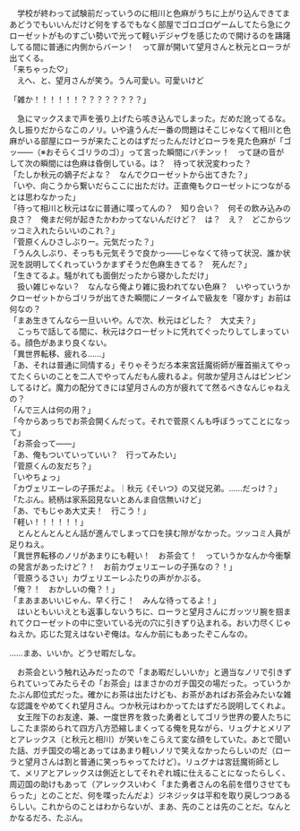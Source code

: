 　学校が終わって試験前だっていうのに相川と色麻がうちに上がり込んできてまあどうでもいいんだけど何をするでもなく部屋でゴロゴロゲームしてたら急にクローゼットがものすごい勢いで光って軽いデジャヴを感じたので開けるのを躊躇してる間に普通に内側からバーン！　って扉が開いて望月さんと秋元とローラが出てくる。  
「来ちゃった♡」  
　えへ、と、望月さんが笑う。うん可愛い。可愛いけど  
  
「雑か！！！！！！？？？？？？？？」  
  
　急にマックスまで声を張り上げたら咳き込んでしまった。だめだ訛ってるな。久し振りだからなこのノリ。いや違うんだ一番の問題はそこじゃなくて相川と色麻がいる部屋にローラが来たことのはずだったんだけどローラを見た色麻が「ゴッ――（※おそらくゴリラのゴ）」って言った瞬間にバチンッ！　って謎の音がして次の瞬間には色麻は昏倒している。は？　待って状況変わった？  
「たしか秋元の嫡子だよな？　なんでクローゼットから出てきた？」  
「いや、向こうから繋いだらここに出ただけ。正直俺もクローゼットにつながるとは思わなかった」  
「待って相川と秋元はなに普通に喋ってんの？　知り合い？　何その飲み込みの良さ？　俺まだ何が起きたかわかってないんだけど？　は？　え？　どこからツッコミ入れたらいいのこれ？」  
「菅原くんひさしぶりー。元気だった？」  
「うん久しぶり、そっちも元気そうで良かっ――じゃなくて待って状況、誰か状況を説明してくれっていうかまずそうだ色麻生きてる？　死んだ？」  
「生きてるよ。騒がれても面倒だったから寝かしただけ」  
　扱い雑じゃない？　なんなら俺より雑に扱われてない色麻？　いやっていうかクローゼットからゴリラが出てきた瞬間にノータイムで級友を「寝かす」お前は何なの？  
「まあ生きてんなら一旦いいや。んで次、秋元はどした？　大丈夫？」  
　こっちで話してる間に、秋元はクローゼットに凭れてぐったりしてしまっている。顔色があまり良くない。  
「異世界転移、疲れる……」  
「あ、それは普通に同情する」そりゃそうだろ本来宮廷魔術師が雁首揃えてやってたくらいのことを二人でやってんだもん疲れるよ。何故か望月さんはピンピンしてるけど。魔力の配分てきには望月さんの方が疲れてて然るべきなんじゃねえの？  
「んで三人は何の用？」  
「今からあっちでお茶会開くんだって。それで菅原くんも呼ぼうってことになって」  
「お茶会って――」  
「あ、俺もついていっていい？　行ってみたい」  
「菅原くんの友だち？」  
「いやちょっ」  
「カヴェリエーレの子孫だよ。｜秋元《そいつ》の又従兄弟。……だっけ？」  
「たぶん。続柄は家系図見ないとあんま自信無いけど」  
「あ、でもじゃあ大丈夫！　行こう！」  
「軽い！！！！！！」  
　とんとんとんとん話が進んでしまって口を挟む隙がなかった。ツッコミ人員が足りねえ。  
「異世界転移のノリがあまりにも軽い！　お茶会て！　っていうかなんか今衝撃の発言があったけど？！　お前カヴェリエーレの子孫なの？！」  
「菅原うるさい」カヴェリエーレふたりの声がかぶる。  
「俺？！　おかしいの俺？！」  
「まあまあいいじゃん、早く行こ！　みんな待ってるよ！」  
　はいともいいえとも返事しないうちに、ローラと望月さんにガッツリ腕を掴まれてクローゼットの中に空いている光の穴に引きずり込まれる。おい力尽くじゃねえか。応じた覚えはないぞ俺は。なんか前にもあったぞこんなの。  
  
……まあ、いいか。どうせ暇だしな。  
  
　お茶会という触れ込みだったので「まあ暇だしいいか」と適当なノリで引きずられていってみたらその「お茶会」はまさかのガチ国交の場だった。っていうかたぶん即位式だった。確かにお茶は出たけども、お茶があればお茶会みたいな雑な認識をやめてくれ望月さん。つか秋元はわかってたはずだろ説明してくれよ。  
　女王陛下のお友達、兼、一度世界を救った勇者としてゴリラ世界の要人たちにしこたま崇められて四方八方恐縮しまくってる俺を見ながら、リュグナとメリアとアレックス（と秋元と相川）が笑いをこらえて変な顔をしていた。あとで聞いた話、ガチ国交の場とあってはあまり軽いノリで笑えなかったらしいのだ（ローラと望月さんは割と普通に笑っちゃってたけど）。リュグナは宮廷魔術師として、メリアとアレックスは側近としてそれぞれ城に仕えることになったらしく、周辺国の助けもあって（アレックスいわく「また勇者さんの名前を借りさせてもらった」とのことだ、何を喋ったんだよ）ジネジッタは平和を取り戻しつつあるらしい。これからのことはわからないが、まあ、先のことは先のことだ。なんとかなるだろ、たぶん。